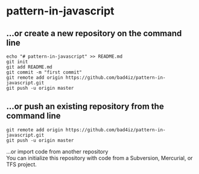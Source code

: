 # pattern-in-javascript

## …or create a new repository on the command line  

``` 
echo "# pattern-in-javascript" >> README.md  
git init  
git add README.md
git commit -m "first commit"
git remote add origin https://github.com/bad4iz/pattern-in-javascript.git
git push -u origin master
```

## …or push an existing repository from the command line

```
git remote add origin https://github.com/bad4iz/pattern-in-javascript.git
git push -u origin master
```

…or import code from another repository  
You can initialize this repository with code from a Subversion, Mercurial, or TFS project.  
